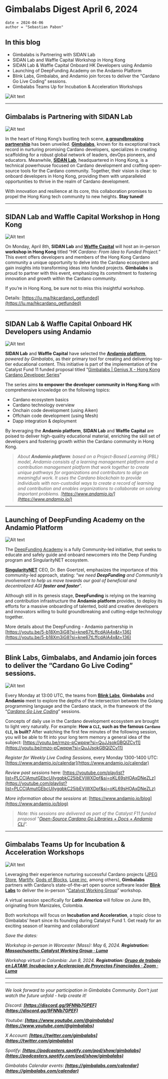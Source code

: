 # Gimbalabs Digest April 6, 2024

```
date = 2024-04-06
author = "Sebastian Pabon"
```

## In this blog

-   Gimbalabs is Partnering with SIDAN Lab
-   SIDAN Lab and Waffle Capital Workshop in Hong Kong
-   SIDAN Lab & Waffle Capital Onboard HK Developers using Andamio
-   Launching of DeepFunding Academy on the Andamio Platform
-   Blink Labs, Gimbalabs, and Andamio join forces to deliver the “Cardano Go Live Coding” sessions.
-   Gimbalabs Teams Up for Incubation & Acceleration Workshops

![Alt text](https://www.gimbalabs.com/blog_007/g.jpeg "gimbalabs_cover")

___

## Gimbalabs is Partnering with SIDAN Lab

![Alt text](https://www.gimbalabs.com/blog_007/gimbalabsxsidan.jpeg "gimbalabs_x_sidan")

In the heart of Hong Kong’s bustling tech scene, **[a groundbreaking partnership](https://twitter.com/sidan_lab/status/1773022272300650672)** has been unveiled. **[Gimbalabs](https://twitter.com/gimbalabs)**, known for its exceptional track record in nurturing promising Cardano developers, specializes in creating scaffolding for a robust global network of leaders, devOps pioneers, and educators. Meanwhile, **[SIDAN Lab](https://twitter.com/sidan_lab)**, headquartered in Hong Kong, is a technical powerhouse focused on Cardano development and crafting open-source tools for the Cardano community. Together, their vision is clear: to onboard developers in Hong Kong, providing them with unparalleled opportunities to thrive in the realm of Cardano development.

With innovation and resilience at its core, this collaboration promises to propel the Hong Kong tech community to new heights. **Stay tuned!**

___

## SIDAN Lab and Waffle Capital Workshop in Hong Kong

![Alt text](https://www.gimbalabs.com/blog_007/sidan_workshop.jpeg "sidan_workshop")

On Monday, April 8th, **SIDAN Lab** and **[Waffle Capital](https://twitter.com/Waffle_Capital)** will host an in-person **workshop in Hong Kong** titled “_HK Cardano: From Idea to Funded Project._” This event offers developers and members of the Hong Kong Cardano community a unique opportunity to delve into the Cardano ecosystem and gain insights into transforming ideas into funded projects. **Gimbalabs** is proud to partner with this event, emphasizing its commitment to fostering innovation and growth within the Cardano community.

If you’re in Hong Kong, be sure not to miss this insightful workshop.

Details: [https://lu.ma/hkcardano\_getfunded](https://lu.ma/hkcardano_getfunded)

___

## SIDAN Lab & Waffle Capital Onboard HK Developers using Andamio

![Alt text](https://www.gimbalabs.com/blog_007/andamio.jpeg "andamio")

**SIDAN Lab** and **Waffle Capital** have selected the **[Andamio platform](https://www.andamio.io/)**, _powered by Gimbalabs_, as their primary tool for creating and delivering top-tier educational content. This initiative is part of the implementation of the Catalyst Fund 11 funded proposal titled “[Gimbalabs | Genius X - Hong Kong Cardano Developer Series](https://cardano.ideascale.com/c/idea/113090)”

The series aims **to empower the developer community in Hong Kong** with comprehensive knowledge on the following topics:

-   Cardano ecosystem basics
-   Cardano technology overview
-   Onchain code development (using Aiken)
-   Offchain code development (using Mesh)
-   Dapp integration & deployment

By leveraging the **Andamio platform**, **SIDAN Lab** and **Waffle Capital** are poised to deliver high-quality educational material, enriching the skill set of developers and fostering growth within the Cardano community in Hong Kong.

> _About **Andamio platform**: based on a Project-Based Learning (PBL) model, Andamio consists of a learning management platform and a contribution management platform that work together to create unique pathways for organizations and contributors to align on meaningful work. It uses the Cardano blockchain to provide individuals with non-custodial ways to create a record of learning and contribution and enables organizations to collaborate on solving important problems. [https://www.andamio.io/](https://www.andamio.io/)_

___

## Launching of DeepFunding Academy on the Andamio Platform

![Alt text](https://www.gimbalabs.com/blog_007/df_academy.png "DF_academy")

The [DeepFunding Academy](https://deepfunding.academy/) is a fully Community-led initiative, that seeks to educate and safely guide and onboard newcomers into the Deep Funding program and SingularityNET ecosystem.

**[SingularityNET](https://singularitynet.io/)** CEO, Dr. Ben Goertzel, emphasizes the importance of this community-led approach, stating: “_we need **DeepFunding** and Community’s involvement to help us move towards our goal of beneficial and decentralized AGI **faster and faster**_”.

Although still in its genesis stage, **DeepFunding** is relying on the learning and contribution infrastructure the **Andamio platform** provides, to deploy its efforts for a massive onboarding of talented, bold and creative developers and innovators willing to build groundbreaking and cutting-edge technology together.

More details about the DeepFunding - Andamio partnership in [https://youtu.be/5-b18Xm3iG8?si=kne67tLffcdAIA4x&t=136](https://youtu.be/5-b18Xm3iG8?si=kne67tLffcdAIA4x&t=136)

___

## Blink Labs, Gimbalabs, and Andamio join forces to deliver the “Cardano Go Live Coding” sessions.

![Alt text](https://www.gimbalabs.com/blog_007/cardano_go.jpeg "go")

Every Monday at 13:00 UTC, the teams from **[Blink Labs](https://blinklabs.io/)**, **Gimbalabs** and **Andamio** meet to explore the depths of the intersection between the Golang programming language and the Cardano stack, in the framework of the “_[Cardano Go Live Coding](https://youtube.com/playlist?list=PLCCIAmutGEbcUiIygqbkC25ibEVjWXDpf&si=9Quc1IF2TzYCEitx)_” sessions.

Concepts of daily use in the Cardano development ecosystem are brought to light very naturally. For example: **How a `CLI`, such as the famous `Cardano CLI`, is built?** After watching the first few minutes of the following session, you will be able to fit into your long term memory a general idea of the subject: [https://youtu.be/rmzo-pCwppw?si=QuJJsokGBQlZCv11](https://youtu.be/rmzo-pCwppw?si=QuJJsokGBQlZCv11)

_Register for Weekly Live Coding Sessions_, every Monday 1300-1400 UTC: [https://www.andamio.io/calendar](https://www.andamio.io/calendar)

_Review past sessions_ here: [https://youtube.com/playlist?list=PLCCIAmutGEbcUiIygqbkC25ibEVjWXDpf&si=oKL69sHOAxDNeZLz](https://youtube.com/playlist?list=PLCCIAmutGEbcUiIygqbkC25ibEVjWXDpf&si=oKL69sHOAxDNeZLz)

_More information about the sessions_ at: [https://www.andamio.io/blog](https://www.andamio.io/blog)

> _Note: this sessions are delivered as part of the Catalyst F11 funded proposal "[Open-Source Cardano Go Libraries + Docs + Andamio CLI](https://projectcatalyst.io/funds/11/cardano-open-developers/open-source-cardano-go-libraries-docs-andamio-cli)"._

___

## Gimbalabs Teams Up for Incubation & Acceleration Workshops

![Alt text](https://www.gimbalabs.com/blog_007/workshop_mass.png "workshop_mass")

Leveraging their experience nurturing successful Cardano projects ([JPEG Store](https://www.jpg.store/), [Martify](https://meshjs.dev/), [Gods of Blocks](https://www.godsofblock.art/), [Loxe inc](https://www.youtube.com/watch?v=MMIToxLu-64), among others), **Gimbalabs** partners with Cardano’s state-of-the-art open source software leader **[Blink Labs](https://blinklabs.io/)** to deliver the in-person “[Catalyst Working Group](https://twitter.com/InputOutputHK/status/1752276095204798568)” workshop.

A virtual session specifically for _**Latin America**_ will follow on June 8th, originating from Manizales, Colombia.

Both workshops will focus on **Incubation and Acceleration**, a topic close to Gimbalabs’ heart since its founding during Catalyst Fund 1. Get ready for an exciting season of learning and collaboration!

_Save the dates:_

_Workshop in-person in Worcester (Mass): May 6, 2024. **Registration: [Massachusetts: Catalyst Working Group · Luma](https://lu.ma/pvp8a8p5)**_

_Workshop virtual in Colombia: Jun 8, 2024. **Registration: [Grupo de trabajo en LATAM: Incubacion y Aceleracion de Proyectos Financiados · Zoom · Luma](https://lu.ma/xg9do9yx)**_

___

___

_We look forward to your participation in Gimbalabs Community. Don’t just watch the future unfold - help create it!_

_Discord: **[https://discord.gg/9FNNb7GPEF](https://discord.gg/9FNNb7GPEF)**_

_Youtube: **[https://www.youtube.com/@gimbalabs](https://www.youtube.com/@gimbalabs)**_

_X Account: **[https://twitter.com/gimbalabs](https://twitter.com/gimbalabs)**_

_Spotify: **[https://podcasters.spotify.com/pod/show/gimbalabs](https://podcasters.spotify.com/pod/show/gimbalabs)**_

_Gimbalabs Calendar events: **[https://gimbalabs.com/calendar](https://gimbalabs.com/calendar)**_
